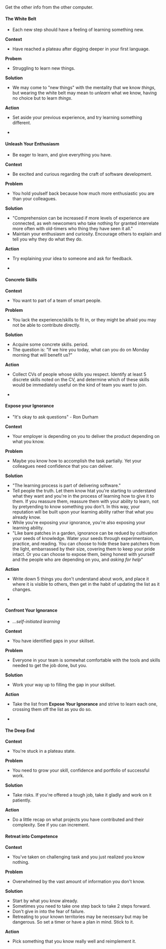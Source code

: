 Get the other info from the other computer.


#### The White Belt

* Each new step should have a feeling of learning something new. 


**Context**

 * Have reached a plateau after digging deeper in your first language.

**Probem**

 * Struggling to learn new things.
 
**Solution**

 * We may come to "new things" with the mentality that we know *things*, but 
wearing the white belt may mean to *unlearn* what we know, having no choice but to learn *things*.

**Action**

 * Set aside your previous experience, and try learning something different. 

-

#### Unleash Your Enthusiasm

* Be eager to learn, and give everything you have. 

**Context**

 * Be excited and curious regarding the craft of software development.

**Problem**

 * You hold youlself back because how much more enthusiastic you are than your colleagues.

**Solution**

 * "Comprehension can be increased if more levels of experience are connected, as weh newcomers
 who take nothing for granted interrelate more often with old-timers who thing they have seen it all."
 * Maintain your enthusiasm and curiosity. Encourage others to explain and tell you why they do what they do. 

**Action**

 * Try explaining your idea to someone and ask for feedback.

-

#### Concrete Skills

**Context**

 * You want to part of a team of smart people.

**Problem**

 * You lack the experience/skills to fit in, or they might be afraid you may not be able to contribute directly. 

**Solution**

 * Acquire some concrete skills. period.
 * The question is: "If we hire you today, what can you do on Monday morning that will benefit us?"

**Action**

 * Collect CVs of people whose skills you respect. Identify at least 5 discrete skills noted on the CV, and determine
which of these skills would be immediately useful on the kind of team you want to join. 

-

#### Expose your Ignorance

 * "It's okay to ask questions" - Ron Durham
 
**Context**

 * Your employer is depending on you to deliver the product depending on what you know.

**Problem** 

 * Maybe you know how to accomplish the task partially. Yet your colleagues need confidence that you can deliver.

**Solution**

 * "The learning process is part of delivering software."
 * Tell people the truth. Let them know htat you're starting to understand what they want and 
you're in the process of learning how to give it to them. If you reassure them, reassure them with 
your ability to learn, not by pretyending to know something you don't. In this way, your reputation
will be built upon your learning ability rather that what you already know.
 * While you're exposing your ignorance, you're also exposing your learning ability. 
 * "Like bare patches in a garden, ignorance can be redued by cultivation your seeds of knowledge. 
Water your seeds through experimentaion, practice, and reading. You can choose to hide these bare 
patchers from the light, embarrassed by their size, covering them to keep your pride intact. 
Or you can choose to expose them, being honest with yourself and the people who are depending on you,
and *asking for help*"

**Action** 

 * Write down 5 things you don't understand about work, and place it where it is visible to others, 
then get in the habit of updating the list as it changes.

-

#### Confront Your Ignorance

 * *...self-initiated learning* 

**Context**

 * You have identified gaps in your skillset.

**Problem**
 
 * Everyone in your team is somewhat comfortable with the tools and skills needed to get the job done, but you. 

**Solution**
 
 * Work your way up to filling the gap in your skillset.

**Action**

 * Take the list from **Expose Your Ignorance** and strive to learn each one, crossing them off the list as you do so. 

-

#### The Deep End

**Context**
 
 * You're stuck in a plateau state.

**Problem**
 
 * You need to grow your skill, confidence and portfolio of successful work. 

**Solution** 

 * Take risks. If you're offered a tough job, take it gladly and work on it patiently. 

**Action**

 * Do a little recap on what projects you have contributed and their complexity. See if you can increment. 

#### Retreat into Competence

**Context**
 
 * You've taken on challenging task and you just realized you know nothing. 

**Problem**
 
 * Overwhelmed by the vast amount of information you don't know. 

**Solution** 

 * Start by what you know already.
 * Sometimes you need to take one step back to take 2 steps forward. 
 * Don't give in into the fear of failure.
 * Retreating to your known territories may be necessary but may be dangerous. So set a timer or have a plan in mind. Stick to it. 

**Action**

 * Pick something that you know really well and reimplement it.
